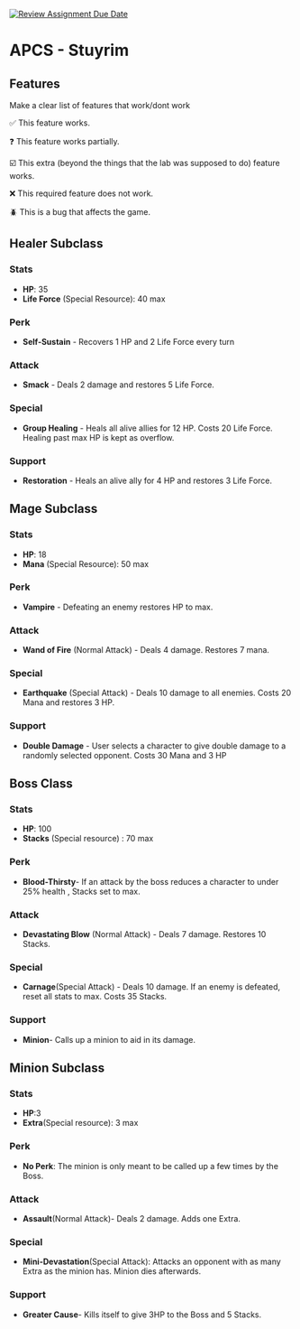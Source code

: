 [![Review Assignment Due Date](https://classroom.github.com/assets/deadline-readme-button-22041afd0340ce965d47ae6ef1cefeee28c7c493a6346c4f15d667ab976d596c.svg)](https://classroom.github.com/a/KprAwj1n)
# APCS - Stuyrim

## Features

Make a clear list of features that work/dont work

:white_check_mark: This feature works.

:question: This feature works partially.

:ballot_box_with_check: This extra (beyond the things that the lab was supposed to do) feature works.

:x: This required feature does not work.

:beetle: This is a bug that affects the game.


## Healer Subclass
### Stats
- **HP**: 35
- **Life Force** (Special Resource): 40 max
### Perk
- **Self-Sustain** - Recovers 1 HP and 2 Life Force every turn
### Attack
- **Smack** - Deals 2 damage and restores 5 Life Force.
### Special
- **Group Healing** - Heals all alive allies for 12 HP. Costs 20 Life Force. Healing past max HP is kept as overflow.
### Support
- **Restoration** - Heals an alive ally for 4 HP and restores 3 Life Force.


## Mage Subclass
### Stats
- **HP**: 18
- **Mana** (Special Resource): 50 max
### Perk
- **Vampire** - Defeating an enemy restores HP to max.
### Attack
- **Wand of Fire** (Normal Attack) - Deals 4 damage. Restores 7 mana.
### Special
- **Earthquake** (Special Attack) - Deals 10 damage to all enemies. Costs 20 Mana and restores 3 HP.
### Support
- **Double Damage** - User selects a character to give double damage to a randomly selected opponent. Costs 30 Mana and 3 HP

## Boss Class
### Stats
- **HP**: 100
- **Stacks** (Special resource) : 70 max
### Perk
- **Blood-Thirsty**- If an attack by the boss reduces a character to under 25% health , Stacks set to max.
### Attack
- **Devastating Blow** (Normal Attack) - Deals 7 damage. Restores 10 Stacks.
### Special
- **Carnage**(Special Attack) - Deals 10 damage. If an enemy is defeated, reset all stats to max. Costs 35 Stacks.
### Support
- **Minion**- Calls up a minion to aid in its damage.

## Minion Subclass
### Stats
- **HP**:3
- **Extra**(Special resource): 3 max
### Perk
- **No Perk**: The minion is only meant to be called up a few times by the Boss.
### Attack
- **Assault**(Normal Attack)- Deals 2 damage. Adds one Extra.
### Special
- **Mini-Devastation**(Special Attack): Attacks an opponent with as many Extra as the minion has. Minion dies afterwards.
### Support
- **Greater Cause**- Kills itself to give 3HP to the Boss and 5 Stacks.
